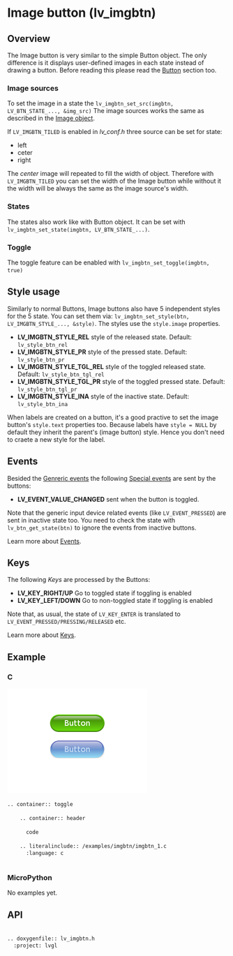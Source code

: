 # Image button (lv_imgbtn)

## Overview

The Image button is very similar to the simple Button object. The only difference is it displays user-defined images in each state instead of drawing a button. 
Before reading this please read the [Button](/object-types/btn) section too.

### Image sources
To set the image in a state the `lv_imgbtn_set_src(imgbtn, LV_BTN_STATE_..., &img_src)` The image sources works the same as described in the [Image object](/object-types/img).

If `LV_IMGBTN_TILED` is enabled in *lv_conf.h* three source can be set for state:
- left
- ceter
- right

The *center* image will repeated to fill the width of object. Therefore with `LV_IMGBTN_TILED` you can set the width of the Image button while without it the width will be always the same as the image source's width.


### States
The states also work like with Button object. It can be set with `lv_imgbtn_set_state(imgbtn, LV_BTN_STATE_...)`. 

### Toggle
The toggle feature can be enabled with `lv_imgbtn_set_toggle(imgbtn, true)`

## Style usage

Similarly to normal Buttons, Image buttons also have 5 independent styles for the 5 state. You can set them via: `lv_imgbtn_set_style(btn, LV_IMGBTN_STYLE_..., &style)`. The styles use the `style.image` properties.

- **LV_IMGBTN_STYLE_REL** style of the released state. Default: `lv_style_btn_rel`
- **LV_IMGBTN_STYLE_PR** style of the pressed state. Default: `lv_style_btn_pr`
- **LV_IMGBTN_STYLE_TGL_REL** style of the toggled released state. Default: `lv_style_btn_tgl_rel`
- **LV_IMGBTN_STYLE_TGL_PR** style of the toggled pressed state. Default: `lv_style_btn_tgl_pr`
- **LV_IMGBTN_STYLE_INA** style of the inactive state. Default: `lv_style_btn_ina`

When labels are created on a button, it's a good practive to set the image button's `style.text` properties too. Because labels have `style = NULL` by default they inherit the parent's (image button) style. 
Hence you don't need to craete a new style for the label. 

## Events
Besided the [Genreric events](/overview/event.html#generic-events) the following [Special events](/overview/event.html#special-events) are sent by the buttons:
 - **LV_EVENT_VALUE_CHANGED** sent when the button is toggled.

Note that the generic input device related events (like `LV_EVENT_PRESSED`) are sent in inactive state too. You need to check the state with `lv_btn_get_state(btn)` to ignore the events from inactive buttons.
 
Learn more about [Events](/overview/event).

## Keys
The following *Keys* are processed by the Buttons:
- **LV_KEY_RIGHT/UP** Go to toggled state if toggling is enabled
- **LV_KEY_LEFT/DOWN** Go to non-toggled state if toggling is  enabled

Note that, as usual, the state of `LV_KEY_ENTER` is translated to `LV_EVENT_PRESSED/PRESSING/RELEASED` etc.

Learn more about [Keys](/overview/indev).
  

## Example

### C

![](/examples/imgbtn/imgbtn_1.png "Image button in LittlevGL")


```eval_rst
.. container:: toggle

    .. container:: header
    
      code

    .. literalinclude:: /examples/imgbtn/imgbtn_1.c
      :language: c
 
```

### MicroPython
No examples yet.

## API 

```eval_rst

.. doxygenfile:: lv_imgbtn.h
  :project: lvgl
        
```
